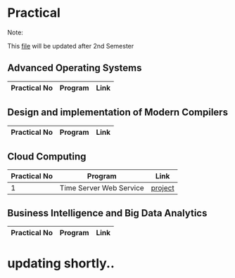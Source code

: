 # Practical
Note:

This [file](https://github.com/bhupendpatil/Practice/blob/master/Practical.md) will be updated after 2nd Semester

## Advanced Operating Systems
Practical No | Program | Link
-- | -- | --



## Design and implementation of Modern Compilers
Practical No | Program | Link
-- | -- | --


## Cloud Computing
Practical No | Program | Link
-- | -- | --
1 | Time Server Web Service | [project](https://github.com/bhupendpatil/Practice/tree/master/Java/TimeServerWebService)



## Business Intelligence and Big Data Analytics
Practical No | Program | Link
-- | -- | --



# updating shortly..